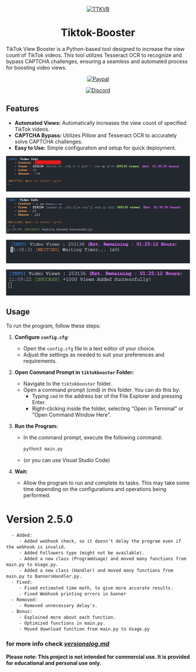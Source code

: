 <p align="center"><a href="https://github.com/Sneezedip/Tiktok-Booster"><img src="https://static.vecteezy.com/system/resources/previews/024/273/794/non_2x/tiktok-logo-transparent-free-png.png" alt="TTKVB" height="150"/></a></p>
<h1 align="center">Tiktok-Booster</h1>

TikTok View Booster is a Python-based tool designed to increase the view count of TikTok videos. This tool utilizes Tesseract OCR to recognize and bypass CAPTCHA challenges, ensuring a seamless and automated process for boosting video views.

<div align="center">

[![Paypal](https://img.shields.io/badge/PayPal-Donate-blue.svg?logo=PayPal)](https://paypal.me/sneezedip)

[![Discord](https://img.shields.io/discord/1107726482224197642?label=discord&color=9089DA&logo=discord&style=for-the-badge)](https://discord.gg/nAa5PyxubF)

</div>

## Features

- **Automated Views:** Automatically increases the view count of specified TikTok videos.
- **CAPTCHA Bypass:** Utilizes Pillow and Tesseract OCR to accurately solve CAPTCHA challenges.
- **Easy to Use:** Simple configuration and setup for quick deployment.

![showcase1](SHOWCASE/showcase1.png)

![showcase2](SHOWCASE/showcase2.png)

![showcase3](SHOWCASE/showcase3.png)

![showcase4](SHOWCASE/showcase4.png)

## Usage

To run the program, follow these steps:

1. **Configure `config.cfg`:**
   - Open the `config.cfg` file in a text editor of your choice.
   - Adjust the settings as needed to suit your preferences and requirements.

2. **Open Command Prompt in `tiktokbooster` Folder:**
   - Navigate to the `tiktokbooster` folder.
   - Open a command prompt (cmd) in this folder. You can do this by:
     - Typing `cmd` in the address bar of the File Explorer and pressing Enter.
     - Right-clicking inside the folder, selecting "Open in Terminal" or "Open Command Window Here".

3. **Run the Program:**
   - In the command prompt, execute the following command:
     ```sh
     python3 main.py
     ```
   - (or you can use Visual Studio Code)

4. **Wait:**
   - Allow the program to run and complete its tasks. This may take some time depending on the configurations and operations being performed.

# Version 2.5.0
      - Added:
         - Added webhook check, so it doesn't delay the program even if the webhook is invalid.
         - Added Followers type (might not be available).
         - Added a new class (ProgramUsage) and moved many functions from main.py to Usage.py.
         - Added a new class (Handler) and moved many functions from main.py to BannersHandler.py.
      - Fixed:
         - Fixed estimated time math, to give more accurate results.
         - Fixed Webhook printing errors in banner
      - Removed:
         - Removed unnecessary delay's.
      - Bonus:
         - Explained more about each function.
         - Optimized functions in main.py.
         - Moved download function from main.py to Usage.py
      
### for more info check [*versionslog.md*](https://github.com/Sneezedip/Tiktok-Booster/blob/main/versionslog.MD)

**Please note: This project is not intended for commercial use. It is provided for educational and personal use only.**

